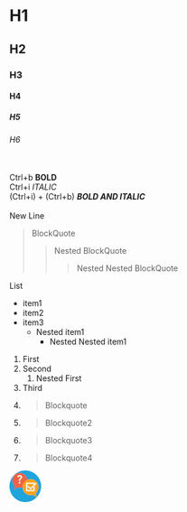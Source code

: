 # H1
## H2
### H3
#### H4
##### H5
###### H6
\
Ctrl+b **BOLD** \
Ctrl+i *ITALIC* \
(Ctrl+i) + (Ctrl+b) ***BOLD AND ITALIC*** \
\
New Line

> BlockQuote
>> Nested BlockQuote
>>> Nested Nested BlockQuote

List
- item1
- item2
- item3
  - Nested item1
    - Nested Nested item1

1. First
2. Second
   1. Nested First
3. Third
4. > Blockquote
5. > Blockquote2
6. > Blockquote3
7. > Blockquote4


 ![Test Proper](images/TestProperx56.png)